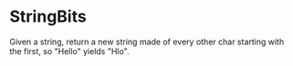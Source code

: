 # StringBits

Given a string, return a new string made of every other char starting with the first, so "Hello" yields "Hlo".
